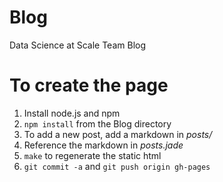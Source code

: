 Blog
====

Data Science at Scale Team Blog

# To create the page #

1. Install node.js and npm
2. `npm install` from the Blog directory
3. To add a new post, add a markdown in *posts/* 
4. Reference the markdown in *posts.jade*
5. `make` to regenerate the static html
6. `git commit -a` and `git push origin gh-pages`

